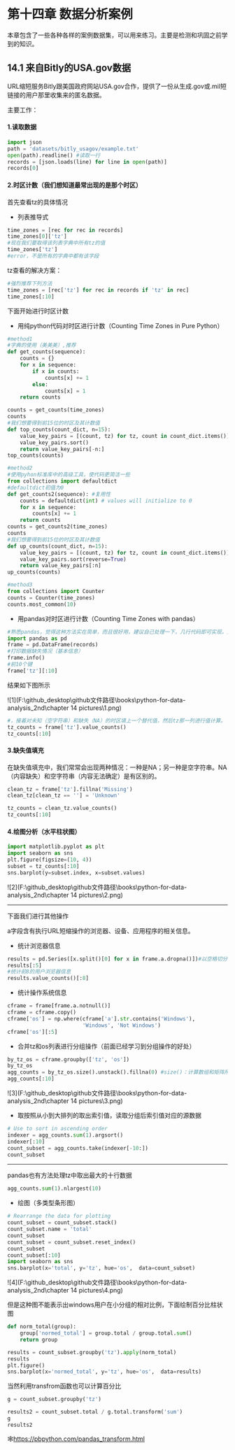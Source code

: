 # 第十四章 数据分析案例

本章包含了⼀些各种各样的案例数据集，可以⽤来练习。主要是检测和巩固之前学到的知识。

## 14.1 来⾃Bitly的USA.gov数据

URL缩短服务Bitly跟美国政府⽹站USA.gov合作，提供了⼀份从⽣成.gov或.mil短链接的⽤户那⾥收集来的匿名数据。

主要工作：

#### 1.读取数据 

~~~python
import json
path = 'datasets/bitly_usagov/example.txt'
open(path).readline() #读取一行
records = [json.loads(line) for line in open(path)]
records[0]
~~~

#### 2.时区计数（我们想知道最常出现的是那个时区）

首先查看tz的具体情况

* 列表推导式

~~~python
time_zones = [rec for rec in records]
time_zones[0]['tz']
#现在我们要取得该列表字典中所有tz的值
time_zones['tz']
#error，不是所有的字典中都有该字段
~~~

tz查看的解决方案：

~~~python
#强烈推荐下列方法
time_zones = [rec['tz'] for rec in records if 'tz' in rec]
time_zones[:10]
~~~

下面开始进行时区计数

* 用纯python代码对时区进行计数（Counting Time Zones in Pure Python）

~~~python
#method1
#字典的使用（美美美）,推荐
def get_counts(sequence):
    counts = {}
    for x in sequence:
        if x in counts:
            counts[x] += 1
        else:
            counts[x] = 1
    return counts

counts = get_counts(time_zones)
counts
#我们想要得到前15位的时区及其计数值
def top_counts(count_dict, n=15):
    value_key_pairs = [(count, tz) for tz, count in count_dict.items()]
    value_key_pairs.sort()
    return value_key_pairs[-n:]
top_counts(counts)
~~~

~~~python
#method2
#使用pyhon标准库中的高级工具，使代码更简洁一些
from collections import defaultdict
#defaultdict初值为0
def get_counts2(sequence): #复用性
    counts = defaultdict(int) # values will initialize to 0
    for x in sequence:
        counts[x] += 1
    return counts
counts = get_counts2(time_zones)
counts
#我们想要得到前15位的时区及其计数值
def up_counts(count_dict, n=15):
    value_key_pairs = [(count, tz) for tz, count in count_dict.items()] #字典取键值对操作
    value_key_pairs.sort(reverse=True)
    return value_key_pairs[:n]
up_counts(counts)
~~~

~~~python
#method3
from collections import Counter
counts = Counter(time_zones)
counts.most_common(10)
~~~

* 用pandas对时区进行计数（Counting Time Zones with pandas）

~~~python
#熟悉pandas，觉得这种方法实在简单，而且很好用，建议自己处理一下，几行代码即可实现，潜在程度上比代码的方式好的，关键看缺失值如何处理，最大程度上保留数据的具体信息
import pandas as pd
frame = pd.DataFrame(records)
#打印数据缺失情况（基本信息）
frame.info()
#前10个键
frame['tz'][:10]
~~~

结果如下图所示

![1](F:\github_desktop\github文件路径\books\python-for-data-analysis_2nd\chapter 14 pictures\1.png)

~~~python
#，接着对未知（空字符串）和缺失（NA）的时区填上一个替代值，然后tz那一列进行值计算。
tz_counts = frame['tz'].value_counts()
tz_counts[:10]
~~~

#### 3.缺失值填充

在缺失值填充中，我们常常会出现两种情况：一种是NA；另一种是空字符串。NA（内容缺失）和空字符串（内容无法确定）是有区别的。

~~~python
clean_tz = frame['tz'].fillna('Missing')
clean_tz[clean_tz == ''] = 'Unknown'

tz_counts = clean_tz.value_counts()
tz_counts[:10]
~~~

#### 4.绘图分析（水平柱状图）



~~~python
import matplotlib.pyplot as plt
import seaborn as sns
plt.figure(figsize=(10, 4))
subset = tz_counts[:10]
sns.barplot(y=subset.index, x=subset.values)
~~~

![2](F:\github_desktop\github文件路径\books\python-for-data-analysis_2nd\chapter 14 pictures\2.png)

___

下面我们进行其他操作

a字段含有执⾏URL短缩操作的浏览器、设备、应⽤程序的相关信息。

* 统计浏览器信息

~~~python
results = pd.Series([x.split()[0] for x in frame.a.dropna()])#以空格切分
results[:5]
#统计前8的用户浏览器信息
results.value_counts()[:8]
~~~

* 统计操作系统信息

~~~python
cframe = frame[frame.a.notnull()]
cframe = cframe.copy()
cframe['os'] = np.where(cframe['a'].str.contains('Windows'),
                        'Windows', 'Not Windows')
cframe['os'][:5]
~~~

* 合并tz和os列表进行分组操作（前面已经学习到分组操作的好处）

~~~python
by_tz_os = cframe.groupby(['tz', 'os'])
by_tz_os
agg_counts = by_tz_os.size().unstack().fillna(0) #size()：计算数组和矩阵所有数据的个数 
agg_counts[:10]
~~~

![3](F:\github_desktop\github文件路径\books\python-for-data-analysis_2nd\chapter 14 pictures\3.png)

* 取按照从小到大排列的取出索引值，读取分组后索引值对应的源数据

~~~python
# Use to sort in ascending order
indexer = agg_counts.sum(1).argsort()
indexer[:10]
count_subset = agg_counts.take(indexer[-10:])
count_subset
~~~

___

pandas也有方法处理tz中取出最大的十行数据

~~~python
agg_counts.sum(1).nlargest(10)
~~~

* 绘图（多类型条形图）

~~~python
# Rearrange the data for plotting
count_subset = count_subset.stack()
count_subset.name = 'total'
count_subset
count_subset = count_subset.reset_index()
count_subset
count_subset[:10]
import seaborn as sns
sns.barplot(x='total', y='tz', hue='os',  data=count_subset)
~~~

![4](F:\github_desktop\github文件路径\books\python-for-data-analysis_2nd\chapter 14 pictures\4.png)

但是这种图不能表示出windows用户在小分组的相对比例，下面绘制百分比柱状图

~~~python
def norm_total(group):
    group['normed_total'] = group.total / group.total.sum()
    return group

results = count_subset.groupby('tz').apply(norm_total)
results
plt.figure()
sns.barplot(x='normed_total', y='tz', hue='os',  data=results)
~~~



当然利用transfrom函数也可以计算百分比

~~~python
g = count_subset.groupby('tz')

results2 = count_subset.total / g.total.transform('sum')
g
results2
~~~

:spider_web:https://pbpython.com/pandas_transform.html

